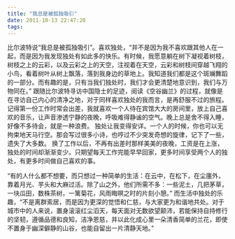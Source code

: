 ```yaml
---
title: "我总是被孤独吸引"
date: 2011-10-13 22:47:20
tags:
---
```


比尔波特说“我总是被孤独吸引”。喜欢独处，“并不是因为我不喜欢跟其他人在一起，而是因为我发现独处有如此多的快乐。有时候，我愿意躺在树下凝视着树枝，树枝之上的云彩，以及云彩之上的天空，注视着在天空，云彩和树枝间穿越飞翔的小鸟，看着树叶从树上飘落，落到我身边的草地上。我知道我们都是这个斑斓舞蹈的一部分。而有趣的是，只有当我们独处时，我们才会更清楚地意识到，我们与万物同在。” 跟随比尔波特寻访中国隐士的足迹，阅读《空谷幽兰》的过程，就像是在寻访自己内心的清净之地，对于同样喜欢独处的我而言，是再舒服不过的旅程。 记得第一份工作时常会出差，我就喜欢一个人待在宾馆大大的房间里，放上自己喜欢的音乐，让声音渗透宁静的夜晚，呼吸难得静谧的空气。晚上总是舍不得入睡，好像不多待会，就是一种浪费。 独处让我变得安详。一个人的时候，你也可以无拘束地天马行空。那会写过很多小诗，也哼过不少突发奇想的旋律，记下了一些，遗失了大多数。 换了工作以后，不再有出差时那样美美的夜晚，工资是在上涨，独处的时间却渐渐变少。只期望每天工作完能早早回家，更多时间享受两个人的独处，有更多时间做自己喜欢的事。 

“有的人什么都不想要，而只想过一种简单的生活：在云中，在松下，在尘廛外，靠着月光、芋头和大麻过活。除了山之外，他们所需不多：一些泥土，几把茅草，一块瓜田，数株茶树，一篱菊花，风雨晦暝之时的片刻小憩。” 而生活中独处的乐趣，“不是离群索居，而是因为更深的觉悟和仁慈，与大家更为和谐地共处。对于城市中的人来说，置身滚滚红尘滔天，每天面对无数欲望颠沛，若能保持自持修行的坚韧，遵循品德和良知，洁净恩慈，并以此化成心里一朵清香简单的兰花，即使不置身于幽深僻静的山谷，也能自留出一片清静天地。”